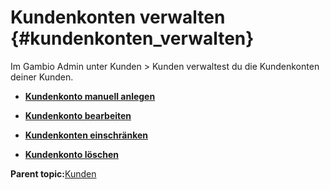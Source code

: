 # Kundenkonten verwalten {#kundenkonten_verwalten}

Im Gambio Admin unter Kunden \> Kunden verwaltest du die Kundenkonten deiner Kunden.

-   **[Kundenkonto manuell anlegen](12_3_1_Kundenkonto_manuell_anlegen.md)**  

-   **[Kundenkonto bearbeiten](12_3_2_Kundenkonto_bearbeiten.md)**  

-   **[Kundenkonten einschränken](12_3_3_Kundenkonten_einschraenken.md)**  

-   **[Kundenkonto löschen](12_3_4_Kundenkonto_loeschen.md)**  


**Parent topic:**[Kunden](12_Kunden.md)

